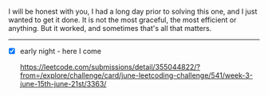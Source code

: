 I will be honest with you, I had a long day prior to solving this one, and I just wanted to get it done. It is not the most graceful, the most efficient or anything. But it worked, and sometimes that's all that matters.

---

- [x] early night - here I come

  https://leetcode.com/submissions/detail/355044822/?from=/explore/challenge/card/june-leetcoding-challenge/541/week-3-june-15th-june-21st/3363/